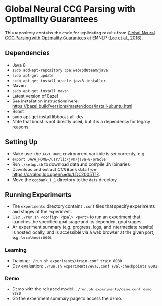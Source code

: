 # Global Neural CCG Parsing with Optimality Guarantees

This repository contains the code for replicating results from [Global Neural CCG Parsing with Optimality Guarantees](http://homes.cs.washington.edu/~kentonl/pub/llz-emnlp.2016.pdf) at EMNLP ([Lee et al., 2016](http://homes.cs.washington.edu/~kentonl/pub/llz-emnlp.2016.bib)).

## Dependencies
* Java 8
 * `sudo add-apt-repository ppa:webupd8team/java`
 * `sudo apt-get update`
 * `sudo apt-get install oracle-java8-installer`
* Maven
 * `sudo apt-get install maven`
* Latest version of Bazel
 * See installation instructions here: https://bazel.build/versions/master/docs/install-ubuntu.html
* Boost
 * sudo apt-get install libboost-all-dev
 * Note that boost is not directly used, but it is a dependency for legacy reasons.

## Setting Up
* Make user the `JAVA_HOME` environment variable is set correctly, e.g.
 * `export JAVA_HOME=/usr/lib/jvm/java-8-oracle`
* Run `./setup.sh` to download data and compile JNI binaries.
* Download and extract CCGBank data from https://catalog.ldc.upenn.edu/LDC2005T13.
* Move the `ccgbank_1_1` directory to the `data` directory.

## Running Experiments
* The `experiments` directory contains `.conf` files that specify experiments and stages of the experiment.
* Use `./run.sh <config> <goal> <port>` to run an experiment that launches the specified goal stage and its dependent goal stages.
* An experiment summary (e.g. progress, logs, and intermediate results) is hosted locally, and is accessible via a web browser at the given port, e.g. `localhost:8080`.

### Learning
* Training: `./run.sh experiments/train.conf train 8080`
* Dev evaluation: `./run.sh experiments/eval.conf eval-checkpoints 8081`

### Demo
* Demo with the released model: `./run.sh experiments/demo.conf demo 8080`
* Go the experiment summary page to access the demo.
